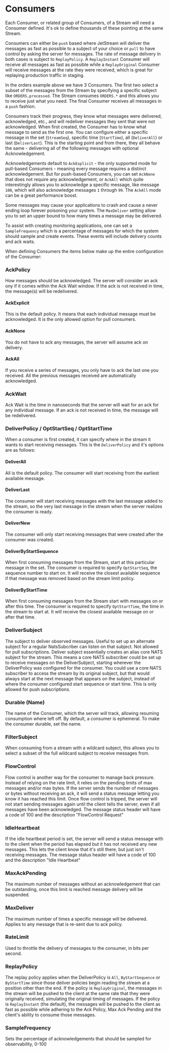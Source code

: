 # Consumers

Each Consumer, or related group of Consumers, of a Stream will need a Consumer defined. It's ok to define thousands of these pointing at the same Stream.

Consumers can either be `push` based where JetStream will deliver the messages as fast as possible to a subject of your choice or `pull` to have control by asking the server for messages. The rate of message delivery in both cases is subject to `ReplayPolicy`. A `ReplayInstant` Consumer will receive all messages as fast as possible while a `ReplayOriginal` Consumer will receive messages at the rate they were received, which is great for replaying production traffic in staging.

In the orders example above we have 3 Consumers. The first two select a subset of the messages from the Stream by specifying a specific subject like `ORDERS.processed`. The Stream consumes `ORDERS.*` and this allows you to receive just what you need. The final Consumer receives all messages in a `push` fashion.

Consumers track their progress, they know what messages were delivered, acknowledged, etc., and will redeliver messages they sent that were not acknowledged. When first created, the Consumer has to know what message to send as the first one. You can configure either a specific message in the set \(`StreamSeq`\), specific time \(`StartTime`\), all \(`DeliverAll`\) or last \(`DeliverLast`\). This is the starting point and from there, they all behave the same - delivering all of the following messages with optional Acknowledgement.

Acknowledgements default to `AckExplicit` - the only supported mode for pull-based Consumers - meaning every message requires a distinct acknowledgement. But for push-based Consumers, you can set `AckNone` that does not require any acknowledgement, or `AckAll` which quite interestingly allows you to acknowledge a specific message, like message `100`, which will also acknowledge messages `1` through `99`. The `AckAll` mode can be a great performance boost.

Some messages may cause your applications to crash and cause a never ending loop forever poisoning your system. The `MaxDeliver` setting allow you to set an upper bound to how many times a message may be delivered.

To assist with creating monitoring applications, one can set a `SampleFrequency` which is a percentage of messages for which the system should sample and create events. These events will include delivery counts and ack waits.

When defining Consumers the items below make up the entire configuration of the Consumer:

### AckPolicy
How messages should be acknowledged. The server will consider an ack ony if it comes within the Ack Wait window.
If the ack is not received in time, the message(s) will be redelivered.

#### AckExplicit

This is the default policy. It means that each individual message must be acknowledged. It is the only allowed option for pull consumers.

#### AckNone

You do not have to ack any messages, the server will assume ack on delivery.

#### AckAll

If you receive a series of messages, you only have to ack the last one you received.
All the previous messages received are automatically acknowledged.

### AckWait

Ack Wait is the time in nanoseconds that the server will wait for an ack for any individual message.
If an ack is not received in time, the message will be redelivered.


### DeliverPolicy / OptStartSeq / OptStartTime

When a consumer is first created, it can specify where in the stream it wants to start receiving messages.
This is the `DeliverPolicy` and it's options are as follows:

#### DeliverAll

All is the default policy. The consumer will start receiving from the earliest available message.

#### DeliverLast

The consumer will start receiving messages with the last message added to the stream, so the very last message in the stream when the server realizes the consumer is ready.

#### DeliverNew

The consumer will only start receiving messages that were created after the consumer was created.

#### DeliverByStartSequence

When first consuming messages from the Stream, start at this particular message in the set. The consumer is required to specify `OptStartSeq`, the sequence number to start on. It will receive the closest available sequence if that message was removed based on the stream limit policy.

#### DeliverByStartTime

When first consuming messages from the Stream start with messages on or after this time. The consumer is required to specify `OptStartTime`, the time in the stream to start at. It will receive the closest available message on or after that time.

### DeliverSubject

The subject to deliver observed messages. Useful to set up an alternate subject for a regular NatsSubcriber can listen on that subject. Not allowed for pull subscriptions.
Deliver subject essentially creates an alias core NATS subject for the stream. This means a core NATS subscriber could be set up to receive messages on the DeliverSubject,
starting wherever the DeliverPolicy was configured for the consumer. You could use a core NATS subscriber to access the stream by its original subject, but that would always start at
the next message that appears on the subject, instead of where the consumer configured start sequence or start time. This is only allowed for push subscriptions.

### Durable (Name)

The name of the Consumer, which the server will track, allowing resuming consumption where left off.
By default, a consumer is ephemeral. To make the consumer durable, set the name.

### FilterSubject

When consuming from a stream with a wildcard subject, this allows you to select a subset of the full wildcard subject to receive messages from.

### FlowControl

Flow control is another way for the consumer to manage back pressure. Instead of relying on the rate limit, it relies on the pending limits of max messages and/or max bytes.
If the server sends the number of messages or bytes without receiving an ack, it will send a status message letting you know it has reached this limit.
Once flow control is tripped, the server will not start sending messages again until the client tells the server, even if all messages have been acknowledged.
The message status header will have a code of 100 and the description "FlowControl Request"

### IdleHeartbeat

If the idle heartbeat period is set, the server will send a status message with to the client when the period has elapsed but it has not received any new messages.
This lets the client know that it's still there, but just isn't receiving messages.
The message status header will have a code of 100 and the description "Idle Heartbeat"

### MaxAckPending

The maximum number of messages without an acknowledgement that can be outstanding, once this limit is reached message delivery will be suspended.

### MaxDeliver

The maximum number of times a specific message will be delivered. Applies to any message that is re-sent due to ack policy.

### RateLimit

Used to throttle the delivery of messages to the consumer, in bits per second.

### ReplayPolicy

The replay policy applies when the DeliverPolicy is `All`, `ByStartSequence` or `ByStartTime` since those deliver policies begin reading the stream at a position other than the end.
If the policy is `ReplayOriginal`, the messages in the stream will be pushed to the client at the same rate that they were originally received, simulating the original timing of messages.
If the policy is `ReplayInstant` (the default), the messages will be pushed to the client as fast as possible while adhering to the Ack Policy, Max Ack Pending and the client's ability to consume those messages.

### SampleFrequency

Sets the percentage of acknowledgements that should be sampled for observability, 0-100
